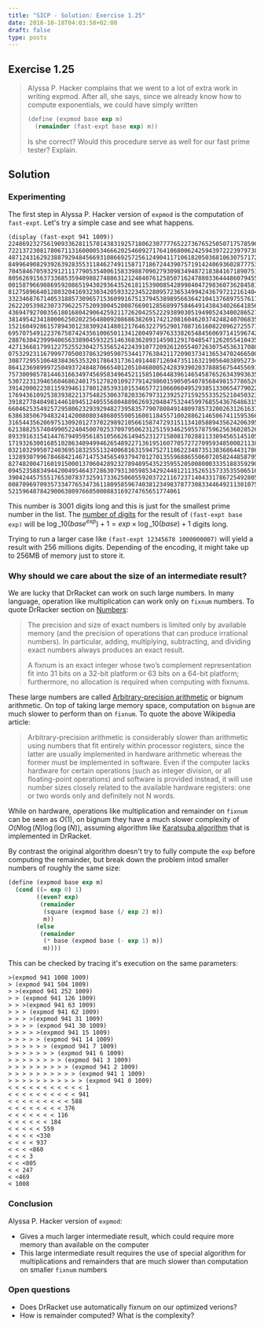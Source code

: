 ```yaml
---
title: "SICP - Solution: Exercise 1.25"
date: 2018-10-18T04:03:58+02:00
draft: false
type: posts
---
```


## Exercise 1.25

> Alyssa P. Hacker complains that we went to a lot of extra work in writing expmod. After all, she says, since we already know how to compute exponentials, we could have simply written
> 
> ```scheme
> (define (expmod base exp m)
>   (remainder (fast-expt base exp) m))
> ```
> 
> Is she correct? Would this procedure serve as well for our fast prime tester? Explain.

## Solution

### Experimenting

The first step in Alyssa P. Hacker version of `expmod` is the computation of `fast-expt`. Let's try a simple case and see what happens.

```
(display (fast-expt 941 1009))
2248692327561909336281157014383192571806230777765227367652505071757859618500065999
7221372308178067113160000534666202546092717641068006242594397222397973882647460436
4871243162923887929484566931086692572561249041171061820503681063075717227004271555
8499649082939263928355311846274911587171867244390757191424069360287775327594530047
7045846705932912111779053540061583398870902793098349487218384167189075171866330453
8056269156373368535940988274886312124840761258507162478803364448607945599160114122
0015879669086959208651943029364352618115390085428998404729836073628458159845116560
8127589664012803204169323034205933223452280957236534994243679721216140485619640062
3323468767140531885730965715360991675137945389895663642104137689755761799983124982
2622205398230737962257520930045200876690128568997584649143843402664185679080216824
4369479270035618016804290642592117262042552229389030519490524340028652706643677403
3814954234180006250202256480092086863826917421208160462037424824070683581719029050
1521604928615789430123830924148012176463227952901708716160822096272557769634462706
6957075491223767587424356100650113412804974976333826548456069714159674249160913890
2887630423999406563389045932251463683628931459812917048547126205541043546297891178
4271366817991227525523042753565242243910772092612055407263075453631708005649514860
0753292311679997705003786329059075344177638421172090373413653470246650008007827312
3087729551064838436535320178643173614914487126947351163219056403895273435927420484
8641236989997250493724848706654012051046800524283939020378885675445569125160712144
7573009857814463166349745695834964521158510644839614654587652634399363586260054252
5307223139465604686240175127820109277914298601590505407856849815778652632772862867
3914200022381159394611780128539310153465772106606049529385133065477902206999736347
1769436109253839382213754825306378203367973123925271592553352521845032391182443845
3918277840498144618945124055568048896269320484753244599768554367648631565088117185
6604625354925729580623293929482739583577907808491480978573200263126163732583084138
6386385067948324142008080348680559051600118455710028862146506741159536646046512166
3165443562069751309201273702298921056615874729315113410588943562420639537216492516
6213882557404990522404500702537097950623125159346259557875962563602852604575772939
8933916315414476794959561851056626149452312715808170288113389456514510539104171266
1719326300168510286340949946265489227136195160770572727095934850082113875131836864
0321032995072403695183255513240068163159475271186223487351383686443178612992226682
1328930799678468421467147534565493794701270135596886550607205824485879563251201847
8274820047160191500013706042892327894895435235955205008000333518835929001918329288
0945235883494420049546437286307931305985342924481211352651573353550651628664914271
3904244575551765307837325917336250605592037221167237140433178672549280512171288511
0087096970935733477653473611809585967403812349837877308334464921130107561749546564
5215964878429006380976605000883169274765651774061
```

This number is 3001 digits long and this is just for the smallest prime number in the list. The [number of digits](http://mathforum.org/library/drmath/view/62942.html) for the result of `(fast-expt base exp)` will be $\log\_{10}\left(base^{exp}\right)+1=exp\times\log\_{10}\left(base\right)+1$ digits long.

Trying to run a larger case like `(fast-expt 12345678 1000000007)` will yield a result with 256 millions digits. Depending of the encoding, it might take up to 256MB of memory just to store it.

### Why should we care about the size of an intermediate result?

We are lucky that DrRacket can work on such large numbers. In many language, operation like multiplication can work only on `fixnum` numbers. To quote DrRacker section on [Numbers](https://docs.racket-lang.org/reference/numbers.html):

> The precision and size of exact numbers is limited only by available memory (and the
> precision of operations that can produce irrational numbers). In particular, adding,
> multiplying, subtracting, and dividing exact numbers always produces an exact result.
>
> A fixnum is an exact integer whose two’s complement representation fit into 31 bits
> on a 32-bit platform or 63 bits on a 64-bit platform; furthermore, no allocation is
> required when computing with fixnums.

These large numbers are called
[Arbitrary-precision arithmetic](https://en.wikipedia.org/wiki/Arbitrary-precision_arithmetic) or bignum arithmetic. On top of taking large memory space, computation on `bignum` are much slower to perform than on `fixnum`. To quote the above Wikipedia article:

> Arbitrary-precision arithmetic is considerably slower than arithmetic using numbers
> that fit entirely within processor registers, since the latter are usually implemented
> in hardware arithmetic whereas the former must be implemented in software. Even if the
> computer lacks hardware for certain operations (such as integer division, or all
> floating-point operations) and software is provided instead, it will use number sizes
> closely related to the available hardware registers: one or two words only and definitely
> not N words.

While on hardware, operations like multiplication and remainder on `fixnum` can be seen as $O(1)$, on bignum they have a much slower complexity of $O(N \log\left(N\right) \log\left(\log\left(N\right)\right)$, assuming algorithm like [Karatsuba algorithm](https://en.wikipedia.org/wiki/Karatsuba_algorithm) that is implemented in DrRacket.

By contrast the original algorithm doesn't try to fully compute the `exp` before computing the remainder, but break down the problem intod smaller numbers of roughly the same size:

```scheme
(define (expmod base exp m)
  (cond ((= exp 0) 1)
        ((even? exp)
         (remainder
          (square (expmod base (/ exp 2) m))
          m))
        (else
         (remainder
          (* base (expmod base (- exp 1) m))
          m))))
```

This can be checked by tracing it's execution on the same parameters:

```
>(expmod 941 1008 1009)
> (expmod 941 504 1009)
> >(expmod 941 252 1009)
> > (expmod 941 126 1009)
> > >(expmod 941 63 1009)
> > > (expmod 941 62 1009)
> > > >(expmod 941 31 1009)
> > > > (expmod 941 30 1009)
> > > > >(expmod 941 15 1009)
> > > > > (expmod 941 14 1009)
> > > > > > (expmod 941 7 1009)
> > > > > > > (expmod 941 6 1009)
> > > > > > > > (expmod 941 3 1009)
> > > > > > > > > (expmod 941 2 1009)
> > > > > > > > > > (expmod 941 1 1009)
> > > > > > > > > > > (expmod 941 0 1009)
< < < < < < < < < < < 1
< < < < < < < < < < 941
< < < < < < < < < 588
< < < < < < < < 376
< < < < < < < 116
< < < < < < 184
< < < < < 559
< < < < <330
< < < < 937
< < < <860
< < < 3
< < <805
< < 247
< <469
< 1008
```

### Conclusion

Alyssa P. Hacker version of `expmod`:

- Gives a much larger intermediate result, which could require more memory than available on the computer
- This large intermediate result requires the use of special algorithm for multiplications and remainders that are much slower than computation on smaller `fixnum` numbers

### Open questions

- Does DrRacket use automatically fixnum on our optimized verions?
- How is remainder computed? What is the complexity?
